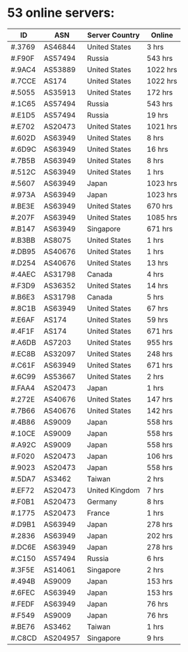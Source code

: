 # 53 online servers:

| ID | ASN | Server Country | Online |
| ------ | ------ | ------ | ------ |
| #.3769 | AS46844 | United States | 3 hrs |
| #.F90F | AS57494 | Russia | 543 hrs |
| #.9AC4 | AS53889 | United States | 1022 hrs |
| #.7CCE | AS174 | United States | 1022 hrs |
| #.5055 | AS35913 | United States | 172 hrs |
| #.1C65 | AS57494 | Russia | 543 hrs |
| #.E1D5 | AS57494 | Russia | 19 hrs |
| #.E702 | AS20473 | United States | 1021 hrs |
| #.602D | AS63949 | United States | 8 hrs |
| #.6D9C | AS63949 | United States | 16 hrs |
| #.7B5B | AS63949 | United States | 8 hrs |
| #.512C | AS63949 | United States | 1 hrs |
| #.5607 | AS63949 | Japan | 1023 hrs |
| #.973A | AS63949 | Japan | 1023 hrs |
| #.BE3E | AS63949 | United States | 670 hrs |
| #.207F | AS63949 | United States | 1085 hrs |
| #.B147 | AS63949 | Singapore | 671 hrs |
| #.B3BB | AS8075 | United States | 1 hrs |
| #.DB95 | AS40676 | United States | 1 hrs |
| #.D254 | AS40676 | United States | 13 hrs |
| #.4AEC | AS31798 | Canada | 4 hrs |
| #.F3D9 | AS36352 | United States | 14 hrs |
| #.B6E3 | AS31798 | Canada | 5 hrs |
| #.8C1B | AS63949 | United States | 67 hrs |
| #.E6AF | AS174 | United States | 59 hrs |
| #.4F1F | AS174 | United States | 671 hrs |
| #.A6DB | AS7203 | United States | 955 hrs |
| #.EC8B | AS32097 | United States | 248 hrs |
| #.C61F | AS63949 | United States | 671 hrs |
| #.6C99 | AS53667 | United States | 2 hrs |
| #.FAA4 | AS20473 | Japan | 1 hrs |
| #.272E | AS40676 | United States | 147 hrs |
| #.7B66 | AS40676 | United States | 142 hrs |
| #.4B86 | AS9009 | Japan | 558 hrs |
| #.10CE | AS9009 | Japan | 558 hrs |
| #.A92C | AS9009 | Japan | 558 hrs |
| #.F020 | AS20473 | Japan | 106 hrs |
| #.9023 | AS20473 | Japan | 558 hrs |
| #.5DA7 | AS3462 | Taiwan | 2 hrs |
| #.EF72 | AS20473 | United Kingdom | 7 hrs |
| #.F0B1 | AS20473 | Germany | 8 hrs |
| #.1775 | AS20473 | France | 1 hrs |
| #.D9B1 | AS63949 | Japan | 278 hrs |
| #.2836 | AS63949 | Japan | 202 hrs |
| #.DC6E | AS63949 | Japan | 278 hrs |
| #.C150 | AS57494 | Russia | 6 hrs |
| #.3F5E | AS14061 | Singapore | 2 hrs |
| #.494B | AS9009 | Japan | 153 hrs |
| #.6FEC | AS63949 | Japan | 153 hrs |
| #.FEDF | AS63949 | Japan | 76 hrs |
| #.F549 | AS9009 | Japan | 76 hrs |
| #.BE76 | AS3462 | Taiwan | 1 hrs |
| #.C8CD | AS204957 | Singapore | 9 hrs |

